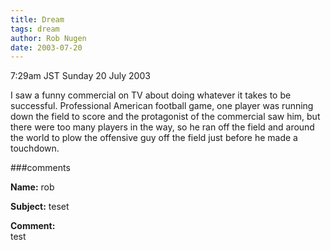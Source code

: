 ```yaml
---
title: Dream
tags: dream
author: Rob Nugen
date: 2003-07-20
---
```


<p class=date>7:29am JST Sunday 20 July 2003</p>

<p class=dream>I saw a funny commercial on TV about doing whatever it
takes to be successful.  Professional American football game, one
player was running down the field to score and the protagonist of the
commercial saw him, but there were too many players in the way, so he
ran off the field and around the world to plow the offensive guy off
the field just before he made a touchdown.</p>


###comments

<p><b>Name:</b> rob

<p><b>Subject:</b> teset

<p><b>Comment:</b>
<br>test

